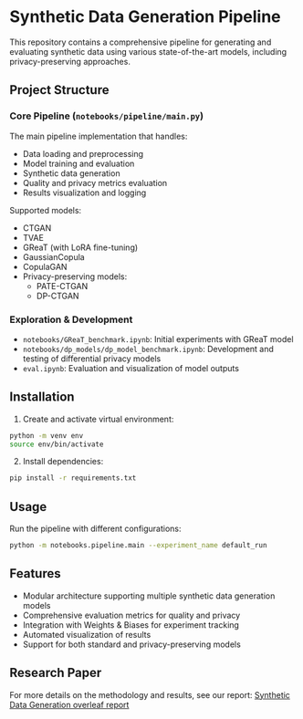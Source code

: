# Synthetic Data Generation Pipeline

This repository contains a comprehensive pipeline for generating and evaluating synthetic data using various state-of-the-art models, including privacy-preserving approaches.

## Project Structure

### Core Pipeline (`notebooks/pipeline/main.py`)
The main pipeline implementation that handles:
- Data loading and preprocessing
- Model training and evaluation 
- Synthetic data generation
- Quality and privacy metrics evaluation
- Results visualization and logging

Supported models:
- CTGAN
- TVAE 
- GReaT (with LoRA fine-tuning)
- GaussianCopula
- CopulaGAN
- Privacy-preserving models:
  - PATE-CTGAN
  - DP-CTGAN

### Exploration & Development
- `notebooks/GReaT_benchmark.ipynb`: Initial experiments with GReaT model
- `notebooks/dp_models/dp_model_benchmark.ipynb`: Development and testing of differential privacy models
- `eval.ipynb`: Evaluation and visualization of model outputs

## Installation

1. Create and activate virtual environment:
```bash
python -m venv env
source env/bin/activate
```

2. Install dependencies:
```bash
pip install -r requirements.txt
```

## Usage

Run the pipeline with different configurations:

```bash
python -m notebooks.pipeline.main --experiment_name default_run
```



## Features
- Modular architecture supporting multiple synthetic data generation models
- Comprehensive evaluation metrics for quality and privacy
- Integration with Weights & Biases for experiment tracking
- Automated visualization of results
- Support for both standard and privacy-preserving models

## Research Paper
For more details on the methodology and results, see our report:
[Synthetic Data Generation overleaf report](https://www.overleaf.com/read/xvysdrjnqnmq#0c159a)

